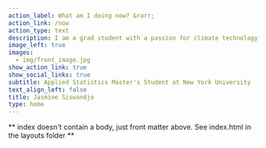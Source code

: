 ```yaml
---
action_label: What am I doing now? &rarr;
action_link: /now
action_type: text
description: I am a grad student with a passion for climate technology and a love for nature. With a solid understanding of R and a desire to make a positive impact on the environment, I am eager to apply my skills and knowledge to real-world problems. In my free time, I enjoy reading and knitting.
image_left: true
images:
  - img/front_image.jpg
show_action_link: true
show_social_links: true
subtitle: Applied Statistics Master's Student at New York University
text_align_left: false
title: Jasmine Siswandjo
type: home
---
```


** index doesn't contain a body, just front matter above.
See index.html in the layouts folder **

